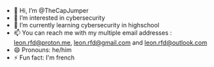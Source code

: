 - 👋 Hi, I’m @TheCapJumper
- 👀 I’m interested in cybersecurity
- 🌱 I’m currently learning cybersecurity in highschool
- 📫 You can reach me with my multiple email addresses : leon.rfd@proton.me, leon.rfd@gmail.com and leon.rfd@outlook.com
- 😄 Pronouns: he/him
- ⚡ Fun fact: I'm french

<!---
TheCapJumper/TheCapJumper is a ✨ special ✨ repository because its `README.md` (this file) appears on your GitHub profile.
You can click the Preview link to take a look at your changes.
--->
